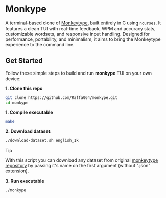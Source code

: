 # Monkype

A terminal-based clone of [Monkeytype](https://github.com/monkeytypegame/monkeytype/), built entirely in C using `ncurses`. It features a clean TUI with real-time feedback, WPM and accuracy stats, customizable wordsets, and responsive input handling. Designed for performance, portability, and minimalism, it aims to bring the Monkeytype experience to the command line.

## Get Started

Follow these simple steps to build and run **monkype** TUI on your own device:

**1. Clone this repo**
```bash
git clone https://github.com/Raffa064/monkype.git
cd monkype
```

**1. Compile executable**
```bash
make
```

**2. Download dataset:**
```bash
./download-dataset.sh english_1k
```
> [!TIP] 
> With this script you can download any dataset from original [monkeytype repository](https://github.com/monkeytypegame/monkeytype/blob/master/frontend/static/languages/) by passing it's name on the first argument (without ".json" extension).

**3. Run executable**
```bash
./monkype
```

